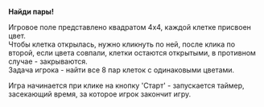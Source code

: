 **Найди пары!**  
  
Игровое поле представлено квадратом 4х4, каждой клетке присвоен цвет.  
Чтобы клетка открылась, нужно кликнуть по ней, после клика по второй, если цвета совпали, клетки остаются открытыми, в противном случае - закрываются.  
Задача игрока - найти все 8 пар клеток с одинаковыми цветами.  
  
Игра начинается при клике на кнопку 'Старт' - запускается таймер, засекающий время, за которое игрок закончит игру.
